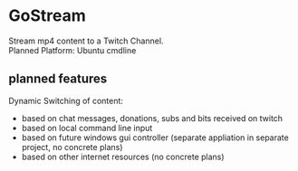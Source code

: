 # GoStream

Stream mp4 content to a Twitch Channel.<br>
Planned Platform: Ubuntu cmdline

## planned features

Dynamic Switching of content: <br>
- based on chat messages, donations, subs and bits received on twitch
- based on local command line input
- based on future windows gui controller (separate appliation in separate project, no concrete plans)
- based on other internet resources (no concrete plans)